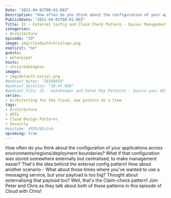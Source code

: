 ```yaml
---
Date: "2021-04-02T00:01:00Z"
Description: "How often do you think about the configuration of your applications across environments/regions/deployment boundaries? What if that configuration was stored somewhere externally but centralised, to make management easier? That's the idea behind the external config pattern! How about another scenario - What about those times where you've wanted to use a messaging service, but your payload is too big? Thought about externalising that payload too? Well, that's the Claim-check pattern! Join Peter and Chris as they talk about both of these patterns in this episode of Cloud with Chris!"
PublishDate: "2021-04-02T00:01:00Z"
Title: 33 - External Config and Claim Check Pattern - Easier Management and Externalising Payloads
categories:
- Architecture
episode: "33"
image: img/cloudwithchrislogo.png
explicit: "no"
guests:
- peterpiper
hosts:
- chrisreddington
images:
- img/default-social.png
#podcast_bytes: "38268928"
#podcast_duration: "39:47.000"
#podcast_file: 23 - Gatekeeper and Valet Key Patterns - Secure your APIs and Resources.mp3
series:
- Architecting for the Cloud, one pattern at a time
tags:
- Architecture
- APIs
- Cloud Design Patterns
- Security
#youtube: zM3hJBZu2vA
upcoming: true
---
```

How often do you think about the configuration of your applications across environments/regions/deployment boundaries? What if that configuration was stored somewhere externally but centralised, to make management easier? That's the idea behind the external config pattern! How about another scenario - What about those times where you've wanted to use a messaging service, but your payload is too big? Thought about externalising that payload too? Well, that's the Claim-check pattern! Join Peter and Chris as they talk about both of these patterns in this episode of Cloud with Chris!